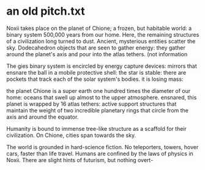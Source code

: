 
# an old pitch.txt
Noxii takes place on the planet of Chione; a frozen, but habitable world: a binary system 500,000 years from our home. Here, the remaining structures of a civilization long turned to dust. Ancient, mysterious entities scatter the sky. Dodecahedron objects that are seen to gather energy: they gather around the planet's axis and pour into the atlas tethers. (not information

The gies binary system is encircled by energy capture devices: mirrors that ensnare the ball in a mobile protective shell: the star is stable: there are pockets that track each of the solar system's bodies. it is losing mass: 

the planet Chione is a super earth one hundred times the diameter of our home: oceans that swell up almost to the upper atmosphere. ensnared, this planet is wrapped by 16 atlas tethers: active support structures that maintain the weight of two incredible planetary rings that circle from the axis and around the equator. 

Humanity is bound to immense tree-like structure as a scaffold for their civilization. On Chione, cities span towards the sky. 

The world is grounded in hard-science fiction. No teleporters, towers, hover cars, faster than life travel. Humans are confined by the laws of physics in Noxii. There are slight hints of futurism, but nothing overt-
